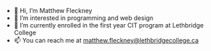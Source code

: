- 👋 Hi, I’m Matthew Fleckney
- 👀 I’m interested in programming and web design
- 🌱 I’m currently enrolled in the first year CIT program at Lethbridge College
- 📫 You can reach me at matthew.fleckney@lethbridgecollege.ca

<!---
mfleckney/mfleckney is a ✨ special ✨ repository because its `README.md` (this file) appears on your GitHub profile.
You can click the Preview link to take a look at your changes.
--->
